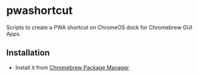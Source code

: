 # pwashortcut
Scripts to create a PWA shortcut on ChromeOS dock for Chromebrew GUI Apps.
## Installation
- Install it from [Chromebrew Package Manager](https://github.com/skycocker/chromebrew)

